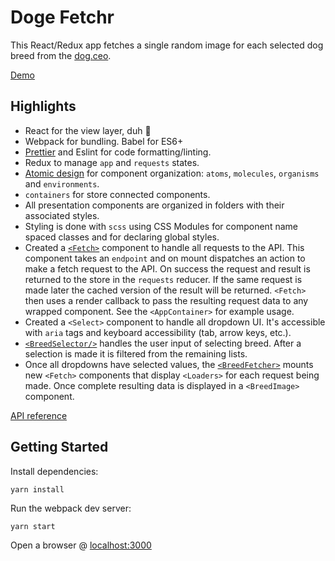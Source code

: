 # Doge Fetchr

This React/Redux app fetches a single random image for each selected dog breed from the [dog.ceo](https://dog.ceo/).

[Demo](https://jscottsmith.github.io/doge-fetchr/dist/)

## Highlights

- React for the view layer, duh 👻
- Webpack for bundling. Babel for ES6+
- [Prettier](https://github.com/prettier/prettier) and Eslint for code formatting/linting.  
- Redux to manage `app` and `requests` states.
- [Atomic design](http://bradfrost.com/blog/post/atomic-web-design/) for component organization: `atoms`, `molecules`, `organisms` and `environments`. 
- `containers` for store connected components.
- All presentation components are organized in folders with their associated styles.
- Styling is done with `scss` using CSS Modules for component name spaced classes and for declaring global styles.
- Created a [`<Fetch>`](https://github.com/jscottsmith/doge-fetchr/blob/master/src/components/common/Fetch.js) component to handle all requests to the API. This component takes an `endpoint` and on mount dispatches an action to make a fetch request to the API. On success the request and result is returned to the store in the `requests` reducer. If the same request is made later the cached version of the result will be returned. `<Fetch>` then uses a render callback to pass the resulting request data to any wrapped component. See the `<AppContainer>` for example usage.
- Created a `<Select>` component to handle all dropdown UI. It's accessible with `aria` tags and keyboard accessibility (tab, arrow keys, etc.).
- [`<BreedSelector/>`](https://github.com/jscottsmith/doge-fetchr/blob/master/src/components/organisms/BreedSelector/BreedSelector.js) handles the user input of selecting breed. After a selection is made it is filtered from the remaining lists.
- Once all dropdowns have selected values, the [`<BreedFetcher>`](https://github.com/jscottsmith/doge-fetchr/blob/master/src/components/organisms/BreedFetcher/BreedFetcher.js) mounts new `<Fetch>` components that display `<Loaders>` for each request being made. Once complete resulting data is displayed in a `<BreedImage>` component.

[API reference](https://dog.ceo/dog-api/)

## Getting Started

Install dependencies:

```
yarn install
```

Run the webpack dev server:

```
yarn start
```

Open a browser @ [localhost:3000](http://localhost:3000/)
